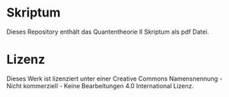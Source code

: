 # Skriptum

Dieses Repository enthält das Quantentheorie II Skriptum als pdf Datei.

# Lizenz
Dieses Werk ist lizenziert unter einer Creative Commons Namensnennung - Nicht kommerziell - Keine Bearbeitungen 4.0 International Lizenz.
